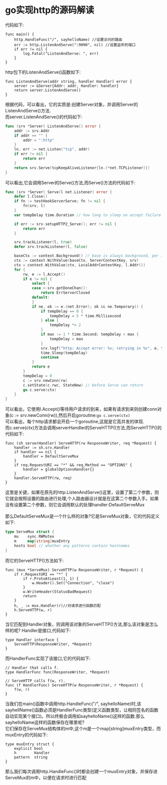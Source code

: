 go实现http的源码解读
==================
代码如下:
```
func main() {
	http.HandleFunc("/", sayhelloName) //设置访问的路由
	err := http.ListenAndServe(":9090", nil) //设置监听的端口
	if err != nil {
		log.Fatal("ListenAndServe: ", err)
	}
}
```
http包下的ListenAndServe()函数如下:
```
func ListenAndServe(addr string, handler Handler) error {
	server := &Server{Addr: addr, Handler: handler}
	return server.ListenAndServe()
}
```
根据代码，可以看出，它的实质是:创建Server对象，并调用Server的ListenAndServe()方法.<br>
而server.ListenAndServe()的代码如下:
```go
func (srv *Server) ListenAndServe() error {
	addr := srv.Addr
	if addr == "" {
		addr = ":http"
	}
	ln, err := net.Listen("tcp", addr)
	if err != nil {
		return err
	}
	return srv.Serve(tcpKeepAliveListener{ln.(*net.TCPListener)})
}
```
可以看出,它会调用Server的Serve()方法,而Serve()方法的代码如下:
```go
func (srv *Server) Serve(l net.Listener) error {
	defer l.Close()
	if fn := testHookServerServe; fn != nil {
		fn(srv, l)
	}
	var tempDelay time.Duration // how long to sleep on accept failure

	if err := srv.setupHTTP2_Serve(); err != nil {
		return err
	}

	srv.trackListener(l, true)
	defer srv.trackListener(l, false)

	baseCtx := context.Background() // base is always background, per Issue 16220
	ctx := context.WithValue(baseCtx, ServerContextKey, srv)
	ctx = context.WithValue(ctx, LocalAddrContextKey, l.Addr())
	for {
		rw, e := l.Accept()
		if e != nil {
			select {
			case <-srv.getDoneChan():
				return ErrServerClosed
			default:
			}
			if ne, ok := e.(net.Error); ok && ne.Temporary() {
				if tempDelay == 0 {
					tempDelay = 5 * time.Millisecond
				} else {
					tempDelay *= 2
				}
				if max := 1 * time.Second; tempDelay > max {
					tempDelay = max
				}
				srv.logf("http: Accept error: %v; retrying in %v", e, tempDelay)
				time.Sleep(tempDelay)
				continue
			}
			return e
		}
		tempDelay = 0
		c := srv.newConn(rw)
		c.setState(c.rwc, StateNew) // before Serve can return
		go c.serve(ctx)
	}
}
```
可以看出，它使用l.Accept()等待用户请求的到来，如果有请求到来则创建conn对象(c := srv.newConn(rw)),然后开启goroutine:`go c.serve(ctx)`<br>
可以看出，每个http请求都会开启一个goroutine,这就是它高并发的体现.<br>
而c.serve(ctx)方法会调用serverHandler的ServeHTTP()方法,而ServeHTTP()的代码如下:
```
func (sh serverHandler) ServeHTTP(rw ResponseWriter, req *Request) {
	handler := sh.srv.Handler
	if handler == nil {
		handler = DefaultServeMux
	}
	if req.RequestURI == "*" && req.Method == "OPTIONS" {
		handler = globalOptionsHandler{}
	}
	handler.ServeHTTP(rw, req)
}
```
这里是关键，如果在原先的http.ListenAndServe()这里，设置了第二个参数，则它就会按照设置的路由进行处理,个人路由器设计就是在这第二个参数入手。如果
没有设置第二个参数，则它会调用默认的处理handler:DefaultServeMux<br>
<br>
那么DefaultServeMux是一个什么样的对象?它是ServeMux对象，它的代码定义如下:
```go
type ServeMux struct {
	mu    sync.RWMutex
	m     map[string]muxEntry
	hosts bool // whether any patterns contain hostnames
}
```
而它的ServeHTTP()方法如下:
```
func (mux *ServeMux) ServeHTTP(w ResponseWriter, r *Request) {
	if r.RequestURI == "*" {
		if r.ProtoAtLeast(1, 1) {
			w.Header().Set("Connection", "close")
		}
		w.WriteHeader(StatusBadRequest)
		return
	}
	h, _ := mux.Handler(r)//对请求进行函数匹配
	h.ServeHTTP(w, r)
}
```
当它匹配到Handler对象，则调用该对象的ServeHTTP()方法,那么该对象是怎么样的呢?
Handler是接口,代码如下:
```
type Handler interface {
	ServeHTTP(ResponseWriter, *Request)
}
```
而HandlerFunc实现了该接口,它的代码如下:
```
// Handler that calls f.
type HandlerFunc func(ResponseWriter, *Request)

// ServeHTTP calls f(w, r).
func (f HandlerFunc) ServeHTTP(w ResponseWriter, r *Request) {
	f(w, r)
}
```
当我们在main()函数中调用http.HandleFunc("/", sayhelloName)时,该sayhellName()函数必须是HandlerFunc类型(定义函数类型，让相同签名的函数自动实现某个接口)。所以终极会调用如sayhelloName()这样的函数.那么sayhelloName这样的函数保存在哪里呢?<br>
它们保存在ServeMux结构体的m中,这个m是一个map[string]muxEntry类型，而muxEntry的代码如下:
```
type muxEntry struct {
	explicit bool
	h        Handler
	pattern  string
}
```
那么我们每次调用http.HandleFunc()时都会创建一个muxEntry对象，并保存进ServeMux的m中，以便在请求时进行匹配


